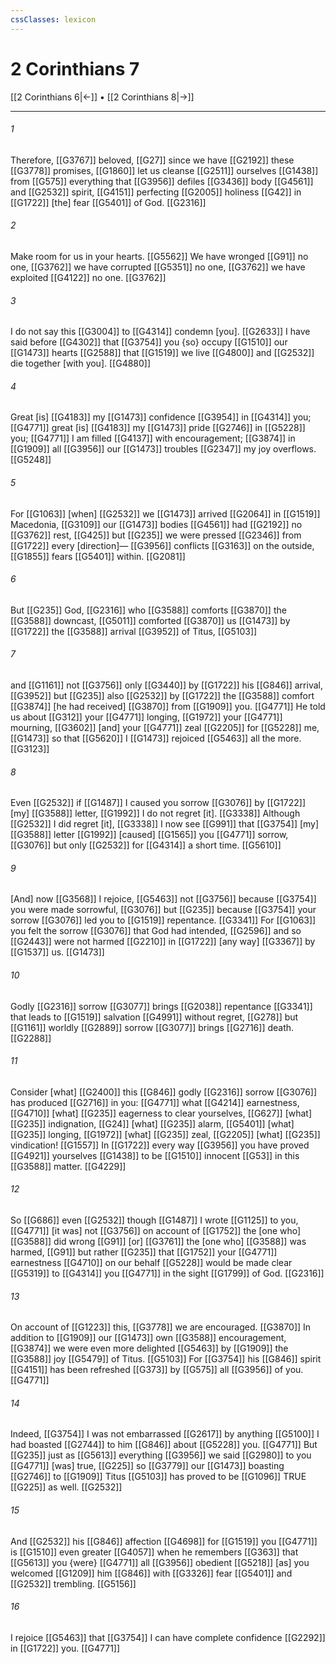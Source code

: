```yaml
---
cssClasses: lexicon
---
```


# 2 Corinthians 7

[[2 Corinthians 6|←]] • [[2 Corinthians 8|→]]

---

###### 1
Therefore, [[G3767]] beloved, [[G27]] since we have [[G2192]] these [[G3778]] promises, [[G1860]] let us cleanse [[G2511]] ourselves [[G1438]] from [[G575]] everything that [[G3956]] defiles [[G3436]] body [[G4561]] and [[G2532]] spirit, [[G4151]] perfecting [[G2005]] holiness [[G42]] in [[G1722]] [the] fear [[G5401]] of God. [[G2316]]

###### 2
Make room for us in your hearts. [[G5562]] We have wronged [[G91]] no one, [[G3762]] we have corrupted [[G5351]] no one, [[G3762]] we have exploited [[G4122]] no one. [[G3762]]

###### 3
I do not say this [[G3004]] to [[G4314]] condemn [you]. [[G2633]] I have said before [[G4302]] that [[G3754]] you {so} occupy [[G1510]] our [[G1473]] hearts [[G2588]] that [[G1519]] we live [[G4800]] and [[G2532]] die together [with you]. [[G4880]]

###### 4
Great [is] [[G4183]] my [[G1473]] confidence [[G3954]] in [[G4314]] you; [[G4771]] great [is] [[G4183]] my [[G1473]] pride [[G2746]] in [[G5228]] you; [[G4771]] I am filled [[G4137]] with encouragement; [[G3874]] in [[G1909]] all [[G3956]] our [[G1473]] troubles [[G2347]] my joy overflows. [[G5248]]

###### 5
For [[G1063]] [when] [[G2532]] we [[G1473]] arrived [[G2064]] in [[G1519]] Macedonia, [[G3109]] our [[G1473]] bodies [[G4561]] had [[G2192]] no [[G3762]] rest, [[G425]] but [[G235]] we were pressed [[G2346]] from [[G1722]] every [direction]— [[G3956]] conflicts [[G3163]] on the outside, [[G1855]] fears [[G5401]] within. [[G2081]]

###### 6
But [[G235]] God, [[G2316]] who [[G3588]] comforts [[G3870]] the [[G3588]] downcast, [[G5011]] comforted [[G3870]] us [[G1473]] by [[G1722]] the [[G3588]] arrival [[G3952]] of Titus, [[G5103]]

###### 7
and [[G1161]] not [[G3756]] only [[G3440]] by [[G1722]] his [[G846]] arrival, [[G3952]] but [[G235]] also [[G2532]] by [[G1722]] the [[G3588]] comfort [[G3874]] [he had received] [[G3870]] from [[G1909]] you. [[G4771]] He told us about [[G312]] your [[G4771]] longing, [[G1972]] your [[G4771]] mourning, [[G3602]] [and] your [[G4771]] zeal [[G2205]] for [[G5228]] me, [[G1473]] so that [[G5620]] I [[G1473]] rejoiced [[G5463]] all the more. [[G3123]]

###### 8
Even [[G2532]] if [[G1487]] I caused you sorrow [[G3076]] by [[G1722]] [my] [[G3588]] letter, [[G1992]] I do not regret [it]. [[G3338]] Although [[G2532]] I did regret [it], [[G3338]] I now see [[G991]] that [[G3754]] [my] [[G3588]] letter [[G1992]] [caused] [[G1565]] you [[G4771]] sorrow, [[G3076]] but only [[G2532]] for [[G4314]] a short time. [[G5610]]

###### 9
[And] now [[G3568]] I rejoice, [[G5463]] not [[G3756]] because [[G3754]] you were made sorrowful, [[G3076]] but [[G235]] because [[G3754]] your sorrow [[G3076]] led you to [[G1519]] repentance. [[G3341]] For [[G1063]] you felt the sorrow [[G3076]] that God had intended, [[G2596]] and so [[G2443]] were not harmed [[G2210]] in [[G1722]] [any way] [[G3367]] by [[G1537]] us. [[G1473]]

###### 10
Godly [[G2316]] sorrow [[G3077]] brings [[G2038]] repentance [[G3341]] that leads to [[G1519]] salvation [[G4991]] without regret, [[G278]] but [[G1161]] worldly [[G2889]] sorrow [[G3077]] brings [[G2716]] death. [[G2288]]

###### 11
Consider [what] [[G2400]] this [[G846]] godly [[G2316]] sorrow [[G3076]] has produced [[G2716]] in you: [[G4771]] what [[G4214]] earnestness, [[G4710]] [what] [[G235]] eagerness to clear yourselves, [[G627]] [what] [[G235]] indignation, [[G24]] [what] [[G235]] alarm, [[G5401]] [what] [[G235]] longing, [[G1972]] [what] [[G235]] zeal, [[G2205]] [what] [[G235]] vindication! [[G1557]] In [[G1722]] every way [[G3956]] you have proved [[G4921]] yourselves [[G1438]] to be [[G1510]] innocent [[G53]] in this [[G3588]] matter. [[G4229]]

###### 12
So [[G686]] even [[G2532]] though [[G1487]] I wrote [[G1125]] to you, [[G4771]] [it was] not [[G3756]] on account of [[G1752]] the [one who] [[G3588]] did wrong [[G91]] [or] [[G3761]] the [one who] [[G3588]] was harmed, [[G91]] but rather [[G235]] that [[G1752]] your [[G4771]] earnestness [[G4710]] on our behalf [[G5228]] would be made clear [[G5319]] to [[G4314]] you [[G4771]] in the sight [[G1799]] of God. [[G2316]]

###### 13
On account of [[G1223]] this, [[G3778]] we are encouraged. [[G3870]] In addition to [[G1909]] our [[G1473]] own [[G3588]] encouragement, [[G3874]] we were even more delighted [[G5463]] by [[G1909]] the [[G3588]] joy [[G5479]] of Titus. [[G5103]] For [[G3754]] his [[G846]] spirit [[G4151]] has been refreshed [[G373]] by [[G575]] all [[G3956]] of you. [[G4771]]

###### 14
Indeed, [[G3754]] I was not embarrassed [[G2617]] by anything [[G5100]] I had boasted [[G2744]] to him [[G846]] about [[G5228]] you. [[G4771]] But [[G235]] just as [[G5613]] everything [[G3956]] we said [[G2980]] to you [[G4771]] [was] true, [[G225]] so [[G3779]] our [[G1473]] boasting [[G2746]] to [[G1909]] Titus [[G5103]] has proved to be [[G1096]] TRUE [[G225]] as well. [[G2532]]

###### 15
And [[G2532]] his [[G846]] affection [[G4698]] for [[G1519]] you [[G4771]] is [[G1510]] even greater [[G4057]] when he remembers [[G363]] that [[G5613]] you {were} [[G4771]] all [[G3956]] obedient [[G5218]] [as] you welcomed [[G1209]] him [[G846]] with [[G3326]] fear [[G5401]] and [[G2532]] trembling. [[G5156]]

###### 16
I rejoice [[G5463]] that [[G3754]] I can have complete confidence [[G2292]] in [[G1722]] you. [[G4771]]

